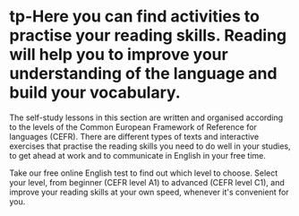 # tp-Here you can find activities to practise your reading skills. Reading will help you to improve your understanding of the language and build your vocabulary.

The self-study lessons in this section are written and organised according to the levels of the Common European Framework of Reference for languages (CEFR). There are different types of texts and interactive exercises that practise the reading skills you need to do well in your studies, to get ahead at work and to communicate in English in your free time.

Take our free online English test to find out which level to choose. Select your level, from beginner (CEFR level A1) to advanced (CEFR level C1), and improve your reading skills at your own speed, whenever it's convenient for you.
